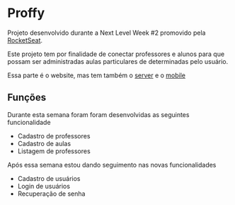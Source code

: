 # Proffy

Projeto desenvolvido durante a Next Level Week #2 promovido pela [RocketSeat](https://rocketseat.com.br/).

Este projeto tem por finalidade de conectar professores e alunos para que possam ser administradas aulas particulares de determinadas pelo usuário.

Essa parte é o website, mas tem também o [server](https://github.com/guilhermerds/proffy-server/) e o [mobile](https://github.com/guilhermerds/proffy-mobile/)

## Funções

Durante esta semana foram foram desenvolvidas as seguintes funcionalidade

- Cadastro de professores
- Cadastro de aulas
- Listagem de professores

Após essa semana estou dando seguimento nas novas funcionalidades

- Cadastro de usuários
- Login de usuários
- Recuperação de senha
